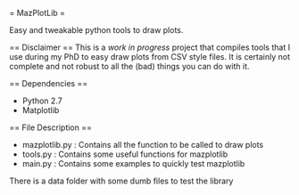 = MazPlotLib =

Easy and tweakable python tools to draw plots.

== Disclaimer == 
This is a _work in progress_ project that compiles tools that I use during my PhD to easy draw plots
from CSV style files. It is certainly not complete and not robust to all the (bad) things you can 
do with it.

== Dependencies ==

 * Python 2.7
 * Matplotlib

== File Description ==

 * mazplotlib.py : Contains all the function to be called to draw plots
 * tools.py      : Contains some useful functions for mazplotlib
 * main.py       : Contains some examples to quickly test mazplotlib

 There is a data folder with some dumb files to test the library
